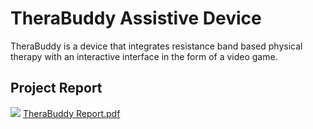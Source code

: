 # TheraBuddy Assistive Device
TheraBuddy is a device that integrates resistance band based physical therapy with an interactive interface in the form of a video game.

## Project Report
<a href="https://github.com/yomnagenina/therabuddy-assistive-device/blob/main/TheraBuddy%20Report.pdf"><img src="https://user-images.githubusercontent.com/95329530/144175692-d48aaad9-dc54-4887-9894-db312abdeb4a.png"/></a> <a href="https://github.com/yomnagenina/therabuddy-assistive-device/blob/main/TheraBuddy%20Report.pdf">TheraBuddy Report.pdf</a>
